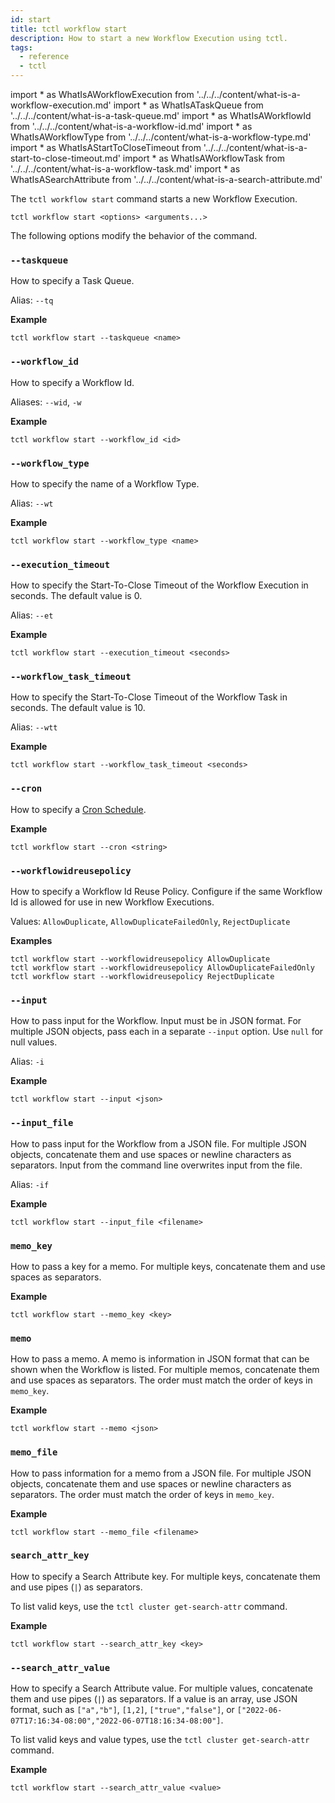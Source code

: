 ```yaml
---
id: start
title: tctl workflow start
description: How to start a new Workflow Execution using tctl.
tags:
  - reference
  - tctl
---
```


<!-- prettier-ignore -->
import * as WhatIsAWorkflowExecution from '../../../content/what-is-a-workflow-execution.md'
import * as WhatIsATaskQueue from '../../../content/what-is-a-task-queue.md'
import * as WhatIsAWorkflowId from '../../../content/what-is-a-workflow-id.md'
import * as WhatIsAWorkflowType from '../../../content/what-is-a-workflow-type.md'
import * as WhatIsAStartToCloseTimeout from '../../../content/what-is-a-start-to-close-timeout.md'
import * as WhatIsAWorkflowTask from '../../../content/what-is-a-workflow-task.md'
import * as WhatIsASearchAttribute from '../../../content/what-is-a-search-attribute.md'

The `tctl workflow start` command starts a new <preview page={WhatIsAWorkflowExecution}>Workflow Execution</preview>.

`tctl workflow start <options> <arguments...>`

The following options modify the behavior of the command.

### `--taskqueue`

How to specify a <preview page={WhatIsATaskQueue}>Task Queue</preview>.

Alias: `--tq`

**Example**

```
tctl workflow start --taskqueue <name>
```

### `--workflow_id`

How to specify a <preview page={WhatIsAWorkflowId}>Workflow Id</preview>.

Aliases: `--wid`, `-w`

**Example**

```
tctl workflow start --workflow_id <id>
```

### `--workflow_type`

How to specify the name of a <preview page={WhatIsAWorkflowType}>Workflow Type</preview>.

Alias: `--wt`

**Example**

```
tctl workflow start --workflow_type <name>
```

### `--execution_timeout`

How to specify the <preview page={WhatIsAStartToCloseTimeout}>Start-To-Close Timeout</preview> of the <preview page={WhatIsAWorkflowExecution}>Workflow Execution</preview> in seconds. The default value is 0.

Alias: `--et`

**Example**

```
tctl workflow start --execution_timeout <seconds>
```

### `--workflow_task_timeout`

How to specify the <preview page={WhatIsAStartToCloseTimeout}>Start-To-Close Timeout</preview> of the <preview page={WhatIsAWorkflowTask}>Workflow Task</preview> in seconds. The default value is 10.

Alias: `--wtt`

**Example**

```
tctl workflow start --workflow_task_timeout <seconds>
```

### `--cron`

How to specify a [Cron Schedule](../../../content/what-is-a-temporal-cron-job/#cron-schedules).

**Example**

```
tctl workflow start --cron <string>
```

### `--workflowidreusepolicy`

How to specify a Workflow Id Reuse Policy. Configure if the same <preview page={WhatIsAWorkflowId}>Workflow Id</preview> is allowed for use in new <preview page={WhatIsAWorkflowExecution}>Workflow Executions</preview>.

Values: `AllowDuplicate`, `AllowDuplicateFailedOnly`, `RejectDuplicate`

**Examples**

```
tctl workflow start --workflowidreusepolicy AllowDuplicate
tctl workflow start --workflowidreusepolicy AllowDuplicateFailedOnly
tctl workflow start --workflowidreusepolicy RejectDuplicate
```

### `--input`

How to pass input for the Workflow. Input must be in JSON format. For multiple JSON objects, pass each in a separate `--input` option. Use `null` for null values.

Alias: `-i`

**Example**

```
tctl workflow start --input <json>
```

### `--input_file`

How to pass input for the Workflow from a JSON file. For multiple JSON objects, concatenate them and use spaces or newline characters as separators. Input from the command line overwrites input from the file.

Alias: `-if`

**Example**

```
tctl workflow start --input_file <filename>
```

### `memo_key`

How to pass a key for a memo. For multiple keys, concatenate them and use spaces as separators.

**Example**

```
tctl workflow start --memo_key <key>
```

### `memo`

How to pass a memo. A memo is information in JSON format that can be shown when the Workflow is listed. For multiple memos, concatenate them and use spaces as separators. The order must match the order of keys in `memo_key`.

**Example**

```
tctl workflow start --memo <json>
```

### `memo_file`

How to pass information for a memo from a JSON file. For multiple JSON objects, concatenate them and use spaces or newline characters as separators. The order must match the order of keys in `memo_key`.

**Example**

```
tctl workflow start --memo_file <filename>
```

### `search_attr_key`

How to specify a <preview page={WhatIsASearchAttribute}>Search Attribute</preview> key. For multiple keys, concatenate them and use pipes (`|`) as separators.

To list valid keys, use the `tctl cluster get-search-attr` command.

**Example**

```
tctl workflow start --search_attr_key <key>
```

### `--search_attr_value`

How to specify a <preview page={WhatIsASearchAttribute}>Search Attribute</preview> value. For multiple values, concatenate them and use pipes (`|`) as separators. If a value is an array, use JSON format, such as `["a","b"]`, `[1,2]`, `["true","false"]`, or `["2022-06-07T17:16:34-08:00","2022-06-07T18:16:34-08:00"]`.

To list valid keys and value types, use the `tctl cluster get-search-attr` command.

**Example**

```
tctl workflow start --search_attr_value <value>
```
